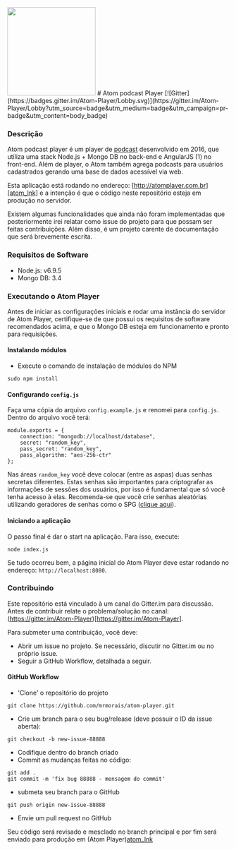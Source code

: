 <img src="http://atomplayer.com.br/assets/img/logo_br.png" width="200">
# Atom podcast Player
[![Gitter](https://badges.gitter.im/Atom-Player/Lobby.svg)](https://gitter.im/Atom-Player/Lobby?utm_source=badge&utm_medium=badge&utm_campaign=pr-badge&utm_content=body_badge)

### Descrição
Atom podcast player é um player de [podcast][podcast_wiki] desenvolvido em 2016, que utiliza uma stack Node.js + Mongo DB no back-end e AngularJS (1) no front-end. Além de player, o Atom também agrega podcasts para usuários cadastrados gerando uma base de dados acessível via web.

Esta aplicação está rodando no endereço: [http://atomplayer.com.br][atom_lnk] e a intenção é que o código neste repositório esteja em produção no servidor.

Existem algumas funcionalidades que ainda não foram implementadas que posteriormente irei relatar como issue do projeto para que possam ser feitas contribuições. Além disso, é um projeto carente de documentação que será brevemente escrita.

### Requisitos de Software
- Node.js: v6.9.5
- Mongo DB: 3.4

### Executando o Atom Player
Antes de iniciar as configurações iniciais e rodar uma instância do servidor de Atom Player, certifique-se de que possui os requisitos de software recomendados acima, e que o Mongo DB esteja em funcionamento e pronto para requisições.

#### Instalando módulos
- Execute o comando de instalação de módulos do NPM
```
sudo npm install
```
#### Configurando `config.js`
Faça uma cópia do arquivo `config.example.js` e renomei para `config.js`. Dentro do arquivo você terá:
```
module.exports = {
	connection: "mongodb://localhost/database",
	secret: "random_key",
	pass_secret: "random_key",
	pass_algorithm: "aes-256-ctr"
};
```
Nas áreas `random_key` você deve colocar (entre as aspas) duas senhas secretas diferentes. Estas senhas são importantes para criptografar as informações de sessões dos usuários, por isso é fundamental que só você tenha acesso à elas. Recomenda-se que você crie senhas aleatórias utilizando geradores de senhas como o SPG ([clique aqui](http://passwordsgenerator.net/)).

#### Iniciando a aplicação
O passo final é dar o start na aplicação. Para isso, execute:
```
node index.js
```
Se tudo ocorreu bem, a página inicial do Atom Player deve estar rodando no endereço: `http://localhost:8080`.

### Contribuindo
Este repositório está vinculado à um canal do Gitter.im para discussão. Antes de contribuir relate o problema/solução no canal: (https://gitter.im/Atom-Player)[https://gitter.im/Atom-Player].

Para submeter uma contribuição, você deve:
 - Abrir um issue no projeto. Se necessário, discutir no Gitter.im ou no próprio issue.
 - Seguir a GitHub Workflow, detalhada a seguir.

#### GitHub Workflow
- 'Clone' o repositório do projeto
```
git clone https://github.com/mrmorais/atom-player.git
```
- Crie um branch para o seu bug/release (deve possuir o ID da issue aberta):
```
git checkout -b new-issue-88888
```
- Codifique dentro do branch criado
- Commit as mudanças feitas no código:
```
git add .
git commit -m 'fix bug 88888 - mensagem do commit'
```
- submeta seu branch para o GitHub
```
git push origin new-issue-88888
```
- Envie um pull request no GitHub

Seu código será revisado e mesclado no branch principal e por fim será enviado para produção em (Atom Player)[atom_lnk]

[podcast_wiki]: <https://en.wikipedia.org/wiki/Podcast>
[atom_lnk]: <http://atomplayer.com.br>
